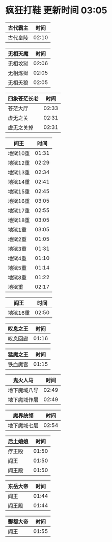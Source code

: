 # 疯狂打鞋 更新时间 03:05

| 古代霸主   | 时间    |
|--------|-------|
| 古代皇陵 | 02:10 |

| 无相天魔   | 时间    |
|--------|-------|
| 无相坟狱 | 02:06 |
| 无相炼狱 | 02:05 |
| 无相夭狼 | 02:05 |

| 四象苍茫长老   | 时间    |
|--------|-------|
| 苍茫大厅 | 02:33 |
| 虚无之关 | 02:31 |
| 虚无之关掉 | 02:31 |

| 间王   | 时间    |
|--------|-------|
| 地狱10重 | 01:31 |
| 地狱12重 | 02:29 |
| 地狱13重 | 02:34 |
| 地狱14重 | 02:41 |
| 地狱15重 | 02:45 |
| 地狱16重 | 03:05 |
| 地狱17重 | 02:55 |
| 地狱18重 | 03:05 |
| 地狱1重 | 03:05 |
| 地狱2重 | 01:05 |
| 地狱3重 | 01:31 |
| 地狱4重 | 01:10 |
| 地狱5重 | 01:14 |
| 地狱8重 | 01:22 |
| 地狱重 | 02:17 |

| 阎王   | 时间    |
|--------|-------|
| 地狱16重 | 02:50 |

| 叹息之王   | 时间    |
|--------|-------|
| 叹息回廊 | 01:16 |

| 猛魔之王   | 时间    |
|--------|-------|
| 铁血魔宫 | 01:15 |

| 鬼火人马   | 时间    |
|--------|-------|
| 地下魔域八导 | 02:49 |
| 地下魔域作层 | 02:49 |

| 魔界统领   | 时间    |
|--------|-------|
| 地下魔域七层 | 02:54 |

| 后土娘娘   | 时间    |
|--------|-------|
| 疗王殴 | 01:50 |
| 阎王 | 01:50 |
| 阎王殿 | 01:50 |

| 东岳大帝   | 时间    |
|--------|-------|
| 阎王 | 01:44 |
| 阎王殿 | 01:44 |

| 酆都大帝   | 时间    |
|--------|-------|
| 阎王 | 01:55 |
